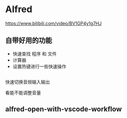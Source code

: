 # Alfred

https://www.bilibili.com/video/BV1GP4y1g7HJ

## 自带好用的功能

- 快速查找 程序 和 文件
- 计算器
- 设置热键进行一些快速操作

## 

快速切换音频输入输出

看能不能调整音量

## alfred-open-with-vscode-workflow

## 